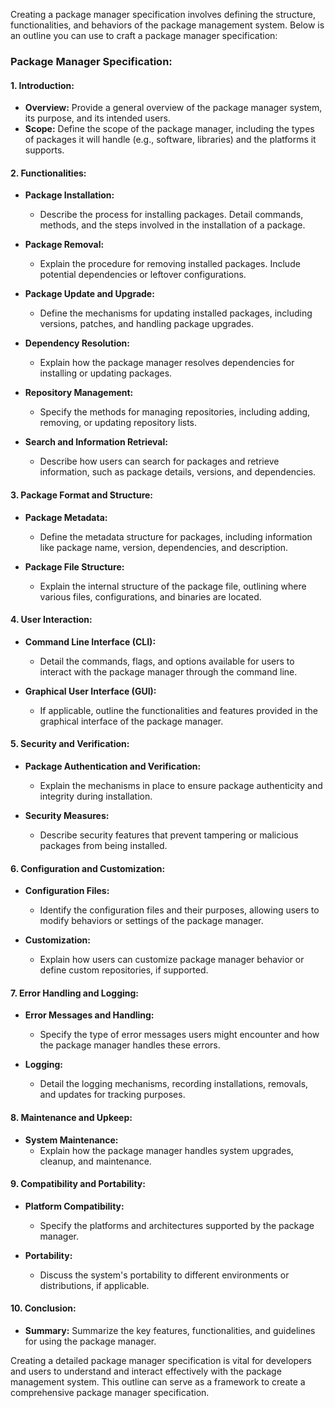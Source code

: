Creating a package manager specification involves defining the structure, functionalities, and behaviors of the package management system. Below is an outline you can use to craft a package manager specification:

### Package Manager Specification:

#### 1. Introduction:
- **Overview:** Provide a general overview of the package manager system, its purpose, and its intended users.
- **Scope:** Define the scope of the package manager, including the types of packages it will handle (e.g., software, libraries) and the platforms it supports.

#### 2. Functionalities:
- **Package Installation:**
  - Describe the process for installing packages. Detail commands, methods, and the steps involved in the installation of a package.

- **Package Removal:**
  - Explain the procedure for removing installed packages. Include potential dependencies or leftover configurations.

- **Package Update and Upgrade:**
  - Define the mechanisms for updating installed packages, including versions, patches, and handling package upgrades.

- **Dependency Resolution:**
  - Explain how the package manager resolves dependencies for installing or updating packages.

- **Repository Management:**
  - Specify the methods for managing repositories, including adding, removing, or updating repository lists.

- **Search and Information Retrieval:**
  - Describe how users can search for packages and retrieve information, such as package details, versions, and dependencies.

#### 3. Package Format and Structure:
- **Package Metadata:**
  - Define the metadata structure for packages, including information like package name, version, dependencies, and description.

- **Package File Structure:**
  - Explain the internal structure of the package file, outlining where various files, configurations, and binaries are located.

#### 4. User Interaction:
- **Command Line Interface (CLI):**
  - Detail the commands, flags, and options available for users to interact with the package manager through the command line.

- **Graphical User Interface (GUI):**
  - If applicable, outline the functionalities and features provided in the graphical interface of the package manager.

#### 5. Security and Verification:
- **Package Authentication and Verification:**
  - Explain the mechanisms in place to ensure package authenticity and integrity during installation.

- **Security Measures:**
  - Describe security features that prevent tampering or malicious packages from being installed.

#### 6. Configuration and Customization:
- **Configuration Files:**
  - Identify the configuration files and their purposes, allowing users to modify behaviors or settings of the package manager.

- **Customization:**
  - Explain how users can customize package manager behavior or define custom repositories, if supported.

#### 7. Error Handling and Logging:
- **Error Messages and Handling:**
  - Specify the type of error messages users might encounter and how the package manager handles these errors.

- **Logging:**
  - Detail the logging mechanisms, recording installations, removals, and updates for tracking purposes.

#### 8. Maintenance and Upkeep:
- **System Maintenance:**
  - Explain how the package manager handles system upgrades, cleanup, and maintenance.

#### 9. Compatibility and Portability:
- **Platform Compatibility:**
  - Specify the platforms and architectures supported by the package manager.

- **Portability:**
  - Discuss the system's portability to different environments or distributions, if applicable.

#### 10. Conclusion:
- **Summary:** Summarize the key features, functionalities, and guidelines for using the package manager.

Creating a detailed package manager specification is vital for developers and users to understand and interact effectively with the package management system. This outline can serve as a framework to create a comprehensive package manager specification.

